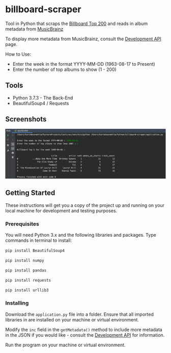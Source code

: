 # billboard-scraper

Tool in Python that scraps the [Billboard Top 200](https://www.billboard.com/charts/billboard-200) and reads in album metadata from [MusicBrainz](https://musicbrainz.org/)

To display more metadata from MusicBrainz, consult the [Development API](https://musicbrainz.org/doc/Development/JSON_Web_Service) page.

How to Use:
- Enter the week in the format YYYY-MM-DD (1963-08-17 to Present)
- Enter the number of top albums to show (1 - 200)

## Tools 

* Python 3.7.3 - The Back-End
* BeautifulSoup4 / Requests

## Screenshots

![image1](screenshot.png)

## Getting Started

These instructions will get you a copy of the project up and running on your local machine for development and testing purposes. 

### Prerequisites

You will need Python 3.x and the following libraries and packages. Type commands in terminal to install:

`pip install BeautifulSoup4`

`pip install numpy`

`pip install pandas`

`pip install requests`

`pip install urllib3`

### Installing

Download the `application.py` file into a folder. Ensure that all imported libraries in are installed on your machine or virtual environment.

Modify the `inc` field in the `getMetadata()` method to include more metadata in the JSON if you would like - consult the [Development API](https://musicbrainz.org/doc/Development/JSON_Web_Service) for information.

Run the program on your machine or virtual environment.
